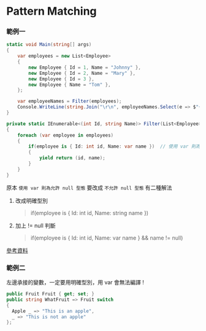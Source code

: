 # Pattern Matching

### 範例一

```csharp
static void Main(string[] args)
{
    var employees = new List<Employee>
    {
        new Employee { Id = 1, Name = "Johnny" },
        new Employee { Id = 2, Name = "Mary" },
        new Employee { Id = 3 },
        new Employee { Name = "Tom" },
    };

    var employeeNames = Filter(employees);
    Console.WriteLine(string.Join("\r\n", employeeNames.Select(e => $"{e.Id}, {e.Name}")));
}

private static IEnumerable<(int Id, string Name)> Filter(List<Employee> employees)
{
    foreach (var employee in employees)
    {
        if(employee is { Id: int id, Name: var name })  // 使用 var 則為允許 null 型態
        {
            yield return (id, name);
        }
    }
}
```

原本 `使用 var 則為允許 null 型態` 要改成 `不允許 null 型態` 有二種解法

1. 改成明確型別
    > if(employee is { Id: int id, Name: string name })
1. 加上 != null 判斷
    > if(employee is { Id: int id, Name: var name } && name != null)

[參考資料](https://dotblogs.com.tw/supershowwei/2019/09/30/120134)

### 範例二

左邊承接的變數，一定要用明確型別，用 var 會無法編譯 !

```cs
public Fruit Fruit { get; set; }
public string WhatFruit => Fruit switch
{
  Apple _ => "This is an apple",
  _ => "This is not an apple"
};
```
